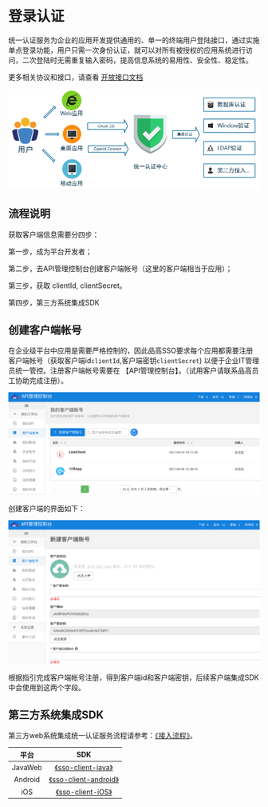 # 登录认证

统一认证服务为企业的应用开发提供通用的、单一的终端用户登陆接口，通过实施单点登录功能，用户只需一次身份认证，就可以对所有被授权的应用系统进行访问，二次登陆时无需重复输入密码，提高信息系统的易用性、安全性、稳定性。

更多相关协议和接口，请查看 [开放接口文档](http://dev.bingocc.com/ua/)

![](./assets/auth_1.png)

## 流程说明

获取客户端信息需要分四步：

第一步，成为平台开发者；

第二步，去API管理控制台创建客户端帐号（这里的客户端相当于应用）；

第三步，获取 clientId, clientSecret。

第四步，第三方系统集成SDK


## 创建客户端帐号

在企业级平台中应用是需要严格控制的，因此品高SSO要求每个应用都需要注册客户端帐号（获取客户端id`clientId`,客户端密钥`clientSecret`) 以便于企业IT管理员统一管控。注册客户端帐号需要在 【API管理控制台】。（试用客户请联系品高员工协助完成注册）。

![](./assets/auth_client_1.png)

创建客户端的界面如下：

![](./assets/auth_client_2.png)

根据指引完成客户端帐号注册，得到客户端id和客户端密钥，后续客户端集成SDK中会使用到这两个字段。


## 第三方系统集成SDK

第三方web系统集成统一认证服务流程请参考：[《接入流程》](http://dev.bingocc.com/ua/flow/)。

| 平台 | SDK | 
| :----: |:----:|
| JavaWeb | [《sso-client-java》](https://github.com/bingo-oss/sso-client) |
| Android | [《sso-client-android》](https://github.com/bingo-oss/linkopensdk-android) |
| iOS | [《sso-client-iOS》](https://github.com/bingo-oss/linkopensdk-ios) |
